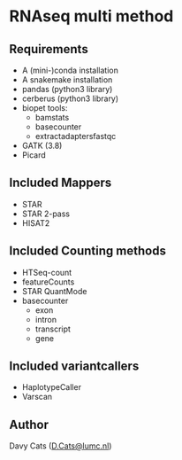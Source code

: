 # RNAseq multi method

## Requirements
- A (mini-)conda installation
- A snakemake installation
- pandas (python3 library)
- cerberus (python3 library)
- biopet tools:
  - bamstats
  - basecounter
  - extractadaptersfastqc
- GATK (3.8)
- Picard

## Included Mappers
- STAR
- STAR 2-pass
- HISAT2

## Included Counting methods
- HTSeq-count
- featureCounts
- STAR QuantMode
- basecounter
  - exon
  - intron
  - transcript
  - gene

## Included variantcallers
- HaplotypeCaller
- Varscan

## Author
Davy Cats (D.Cats@lumc.nl)

